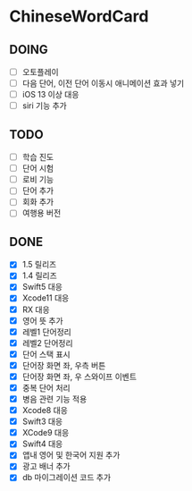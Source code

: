 # ChineseWordCard

## DOING
- [ ] 오토플레이
- [ ] 다음 단어, 이전 단어 이동시 애니메이션 효과 넣기
- [ ] iOS 13 이상 대응
- [ ] siri 기능 추가

## TODO
- [ ] 학습 진도
- [ ] 단어 시험
- [ ] 로비 기능 
- [ ] 단어 추가
- [ ] 회화 추가
- [ ] 여행용 버전

## DONE
- [x] 1.5 릴리즈
- [x] 1.4 릴리즈
- [x] Swift5 대응
- [x] Xcode11 대응
- [x] RX 대응
- [x] 영어 뜻 추가
- [x] 레벨1 단어정리
- [x] 레벨2 단어정리
- [x] 단어 스택 표시
- [x] 단어장 화면 좌, 우측 버튼
- [x] 단어장 화면 좌, 우 스와이프 이벤트
- [x] 중복 단어 처리
- [x] 병음 관련 기능 적용
- [x] Xcode8 대응
- [x] Swift3 대응
- [x] XCode9 대응
- [x] Swift4 대응
- [x] 앱내 영어 및 한국어 지원 추가
- [x] 광고 배너 추가 
- [x] db 마이그레이션 코드 추가

